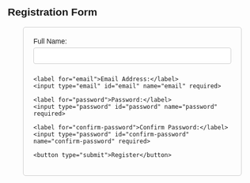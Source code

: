 <!DOCTYPE html>
<html lang="en">
<head>
    <meta charset="UTF-8">
    <meta name="viewport" content="width=device-width, initial-scale=1.0">
    <title>Simple Registration Form</title>
    <style>
        body {
            font-family: Arial, sans-serif;
            margin: 20px;
        }
        form {
            max-width: 400px;
            margin: auto;
            border: 1px solid #ccc;
            padding: 20px;
            border-radius: 5px;
        }
        label {
            display: block;
            margin-bottom: 5px;
        }
        input {
            width: 100%;
            padding: 8px;
            margin-bottom: 10px;
            border: 1px solid #ccc;
            border-radius: 4px;
        }
        button {
            width: 100%;
            padding: 10px;
            background-color: #4CAF50;
            color: white;
            border: none;
            border-radius: 4px;
            cursor: pointer;
        }
        button:hover {
            background-color: #45a049;
        }
    </style>
</head>
<body>

<h2>Registration Form</h2>

<form action="/submit" method="post">
    <label for="fullname">Full Name:</label>
    <input type="text" id="fullname" name="fullname" required>

    <label for="email">Email Address:</label>
    <input type="email" id="email" name="email" required>

    <label for="password">Password:</label>
    <input type="password" id="password" name="password" required>

    <label for="confirm-password">Confirm Password:</label>
    <input type="password" id="confirm-password" name="confirm-password" required>

    <button type="submit">Register</button>
</form>

</body>
</html>
